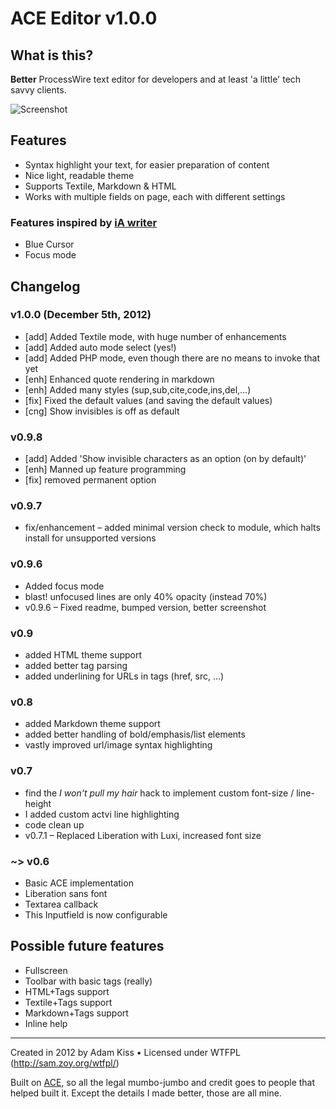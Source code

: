 ACE Editor v1.0.0
=======================

## What is this?

**Better** ProcessWire text editor for developers and at least 'a little' tech savvy clients.

![Screenshot](https://raw.github.com/adamkiss/InputfieldAceEditor/master/screenshot.png)

## Features

* Syntax highlight your text, for easier preparation of content
* Nice light, readable theme
* Supports Textile, Markdown & HTML
* Works with multiple fields on page, each with different settings

### Features inspired by [iA writer](http://www.iawriter.com/)

* Blue Cursor
* Focus mode

## Changelog

### v1.0.0 (December 5th, 2012)

* [add] Added Textile mode, with huge number of enhancements
* [add] Added auto mode select (yes!)
* [add] Added PHP mode, even though there are no means to invoke that yet
* [enh] Enhanced quote rendering in markdown
* [enh] Added many styles (sup,sub,cite,code,ins,del,…)
* [fix] Fixed the default values (and saving the default values)
* [cng] Show invisibles is off as default

### v0.9.8

* [add] Added 'Show invisible characters as an option (on by default)'
* [enh] Manned up feature programming
* [fix] removed permanent option

### v0.9.7

* fix/enhancement – added minimal version check to module, which halts install for unsupported versions

### v0.9.6

* Added focus mode
* blast! unfocused lines are only 40% opacity (instead 70%)
* v0.9.6 – Fixed readme, bumped version, better screenshot

### v0.9

* added HTML theme support
* added better tag parsing
* added underlining for URLs in tags (href, src, …)

### v0.8

* added Markdown theme support
* added better handling of bold/emphasis/list elements
* vastly improved url/image syntax highlighting

### v0.7

* find the *I won't pull my hair* hack to implement custom font-size / line-height
* I added custom actvi line highlighting
* code clean up
* v0.7.1 – Replaced Liberation with Luxi, increased font size

### ~> v0.6

* Basic ACE implementation
* Liberation sans font
* Textarea callback
* This Inputfield is now configurable

## Possible future features

* Fullscreen
* Toolbar with basic tags (really)
* HTML+Tags support
* Textile+Tags support
* Markdown+Tags support
* Inline help

---

Created in 2012 by Adam Kiss • Licensed under WTFPL (http://sam.zoy.org/wtfpl/)

Built on [ACE](https://github.com/ajaxorg/ace), so all the legal mumbo-jumbo and credit goes to people that helped built it. Except the details I made better, those are all mine.
